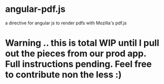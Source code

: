 angular-pdf.js
==============

a directive for angular js to render pdfs with Mozilla's pdf.js

# Warning .. this is total WIP until I pull out the pieces from our prod app. Full instructions pending. Feel free to contribute non the less :)
